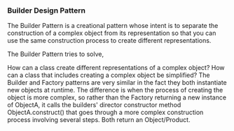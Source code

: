 ### Builder Design Pattern
The Builder Pattern is a creational pattern whose intent is to separate the construction of a complex object from its representation so that you can use the same construction process to create different representations.

The Builder Pattern tries to solve,

How can a class create different representations of a complex object?
How can a class that includes creating a complex object be simplified?
The Builder and Factory patterns are very similar in the fact they both instantiate new objects at runtime. The difference is when the process of creating the object is more complex, so rather than the Factory returning a new instance of ObjectA, it calls the builders' director constructor method ObjectA.construct() that goes through a more complex construction process involving several steps. Both return an Object/Product.